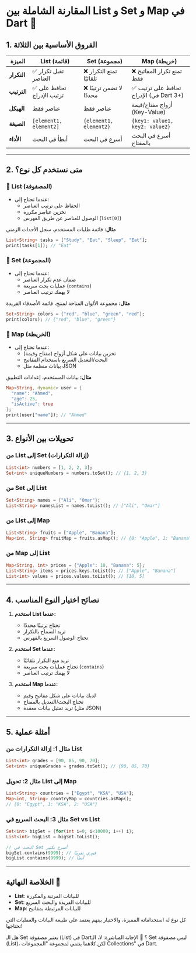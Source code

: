 # **المقارنة الشاملة بين List و Set و Map في Dart** 🚀

## **1. الفروق الأساسية بين الثلاثة**

| الميزة          | List (قائمة)                    | Set (مجموعة)                    | Map (خريطة)                     |
|----------------|--------------------------------|--------------------------------|--------------------------------|
| **التكرار**     | ✅ تقبل تكرار العناصر           | ❌ تمنع التكرار تلقائيًا        | ❌ تمنع تكرار المفاتيح فقط       |
| **الترتيب**     | ✅ تحافظ على ترتيب الإدراج      | ❌ لا تضمن ترتيبًا محددًا        | ✅ تحافظ على ترتيب الإدراج (في Dart 3+) |
| **الهيكل**      | عناصر فقط                      | عناصر فقط                      | أزواج مفتاح/قيمة (Key-Value)    |
| **الصيغة**      | `[element1, element2]`         | `{element1, element2}`         | `{key1: value1, key2: value2}` |
| **الأداء**      | أبطأ في البحث                  | أسرع في البحث                  | أسرع في البحث بالمفتاح          |

---

## **2. متى نستخدم كل نوع؟**

### **📌 List (المصفوفة)**
- عندما تحتاج إلى:
  - الحفاظ على ترتيب العناصر
  - تخزين عناصر مكررة
  - الوصول للعناصر عن طريق الفهرس (`list[0]`)
  
**مثال:** قائمة طلبات المستخدم، سجل الأحداث الزمني

```dart
List<String> tasks = ["Study", "Eat", "Sleep", "Eat"];
print(tasks[1]); // "Eat"
```

### **📌 Set (المجموعة)**
- عندما تحتاج إلى:
  - ضمان عدم تكرار العناصر
  - عمليات بحث سريعة (`contains`)
  - لا يهمك ترتيب العناصر

**مثال:** مجموعة الألوان المتاحة لمنتج، قائمة الأصدقاء الفريدة

```dart
Set<String> colors = {"red", "blue", "green", "red"};
print(colors); // {"red", "blue", "green"}
```

### **📌 Map (الخريطة)**
- عندما تحتاج إلى:
  - تخزين بيانات على شكل أزواج (مفتاح وقيمة)
  - البحث/التعديل السريع باستخدام المفاتيح
  - بيانات منظمة مثل JSON

**مثال:** بيانات المستخدم، إعدادات التطبيق

```dart
Map<String, dynamic> user = {
  "name": "Ahmed",
  "age": 25,
  "isActive": true
};
print(user["name"]); // "Ahmed"
```

---

## **3. تحويلات بين الأنواع**

### **من List إلى Set (إزالة التكرارات)**
```dart
List<int> numbers = [1, 2, 2, 3];
Set<int> uniqueNumbers = numbers.toSet(); // {1, 2, 3}
```

### **من Set إلى List**
```dart
Set<String> names = {"Ali", "Omar"};
List<String> namesList = names.toList(); // ["Ali", "Omar"]
```

### **من List إلى Map**
```dart
List<String> fruits = ["Apple", "Banana"];
Map<int, String> fruitMap = fruits.asMap(); // {0: "Apple", 1: "Banana"}
```

### **من Map إلى List**
```dart
Map<String, int> prices = {"Apple": 10, "Banana": 5};
List<String> items = prices.keys.toList(); // ["Apple", "Banana"]
List<int> values = prices.values.toList(); // [10, 5]
```

---

## **4. نصائح اختيار النوع المناسب**

1. **استخدم List عندما:**
   - تحتاج ترتيبًا محددًا
   - تريد السماح بالتكرار
   - تحتاج الوصول السريع بالفهرس

2. **استخدم Set عندما:**
   - تريد منع التكرار تلقائيًا
   - تحتاج عمليات بحث سريعة (`contains`)
   - لا يهمك ترتيب العناصر

3. **استخدم Map عندما:**
   - لديك بيانات على شكل مفاتيح وقيم
   - تحتاج البحث/التعديل بالمفتاح
   - تريد تمثيل بيانات معقدة (مثل JSON)

---

## **5. أمثلة عملية**

### **مثال 1: إزالة التكرارات من List**
```dart
List<int> grades = [90, 85, 90, 70];
Set<int> uniqueGrades = grades.toSet(); // {90, 85, 70}
```

### **مثال 2: تحويل List إلى Map**
```dart
List<String> countries = ["Egypt", "KSA", "USA"];
Map<int, String> countryMap = countries.asMap();
// {0: "Egypt", 1: "KSA", 2: "USA"}
```

### **مثال 3: البحث السريع في Set vs List**
```dart
Set<int> bigSet = {for(int i=0; i<10000; i++) i};
List<int> bigList = bigSet.toList();

// البحث في Set أسرع بكثير
bigSet.contains(9999); // فوري تقريبًا
bigList.contains(9999); // أبطأ
```

---

## **الخلاصة النهائية 🎯**
- **List**: للبيانات المرتبة والمكررة
- **Set**: للبيانات الفريدة والبحث السريع
- **Map**: للبيانات المرتبطة بمفاتيح

كل نوع له استخداماته المميزة، والاختيار بينهم يعتمد على طبيعة البيانات والعمليات التي تحتاجها!


هل الـ Set يعتبر مصفوفة (List) في Dart؟ 🧐
الإجابة المباشرة: لا، الـ Set ليس مصفوفة (List)، لكن كلاهما ينتمي لمجموعة "المجموعات Collections" في Dart.